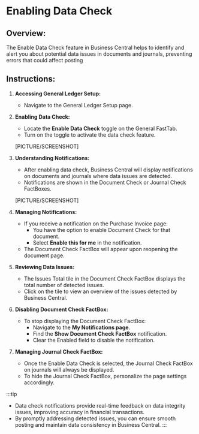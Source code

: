 # Enabling Data Check

## Overview:
The Enable Data Check feature in Business Central helps to identify and alert you about potential data issues in documents and journals, preventing errors that could affect posting

## Instructions:

1. **Accessing General Ledger Setup:**
    - Navigate to the General Ledger Setup page.

2. **Enabling Data Check:**
    - Locate the **Enable Data Check** toggle on the General FastTab.
    - Turn on the toggle to activate the data check feature.


    [PICTURE/SCREENSHOT]

3. **Understanding Notifications:**
    - After enabling data check, Business Central will display notifications on documents and journals where data issues are detected.
    - Notifications are shown in the Document Check or Journal Check FactBoxes.


    [PICTURE/SCREENSHOT]

4. **Managing Notifications:**
    - If you receive a notification on the Purchase Invoice page:
        - You have the option to enable Document Check for that document.
        - Select **Enable this for me** in the notification.
    - The Document Check FactBox will appear upon reopening the document page.

5. **Reviewing Data Issues:**
    - The Issues Total tile in the Document Check FactBox displays the total number of detected issues.
    - Click on the tile to view an overview of the issues detected by Business Central.

6. **Disabling Document Check FactBox:**
    - To stop displaying the Document Check FactBox:
        - Navigate to the **My Notifications page**.
        - Find the **Show Document Check FactBox** notification.
        - Clear the Enabled field to disable the notification.

7. **Managing Journal Check FactBox:**
    - Once the Enable Data Check is selected, the Journal Check FactBox on journals will always be displayed.
    - To hide the Journal Check FactBox, personalize the page settings accordingly.

:::tip
- Data check notifications provide real-time feedback on data integrity issues, improving accuracy in financial transactions.
- By promptly addressing detected issues, you can ensure smooth posting and maintain data consistency in Business Central.
:::

